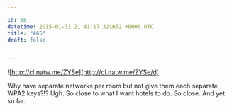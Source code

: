 ```yaml
---

id: 65
datetime: 2015-01-31 21:41:17.321652 +0000 UTC
title: "#65"
draft: false


---
```


![http://cl.natw.me/ZYSe](http://cl.natw.me/ZYSe/d)

Why have separate networks per room but not give them each separate WPA2 keys?!? Ugh. So close to what I want hotels to do. So close. And yet so far.

